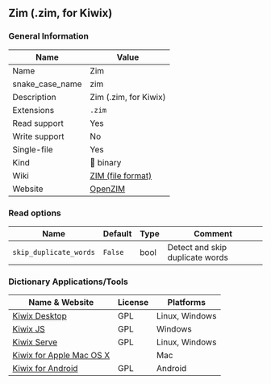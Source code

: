 
## Zim (.zim, for Kiwix) ##

### General Information ###
Name | Value
---- | -------
Name | Zim
snake_case_name | zim
Description | Zim (.zim, for Kiwix)
Extensions | `.zim`
Read support | Yes
Write support | No
Single-file | Yes
Kind | 🔢 binary
Wiki | [ZIM (file format)](https://en.wikipedia.org/wiki/ZIM_(file_format))
Website | [OpenZIM](https://wiki.openzim.org/wiki/OpenZIM)


### Read options ###
Name | Default | Type | Comment
---- | ------- | ---- | -------
`skip_duplicate_words` | `False` | bool | Detect and skip duplicate words


### Dictionary Applications/Tools ###
Name & Website | License | Platforms
-------------- | ------- | ---------
[Kiwix Desktop](https://github.com/kiwix/kiwix-desktop) | GPL | Linux, Windows
[Kiwix JS](https://github.com/kiwix/kiwix-js) | GPL | Windows
[Kiwix Serve](https://github.com/kiwix/kiwix-tools) | GPL | Linux, Windows
[Kiwix for Apple Mac OS X](macos.kiwix.org) |  | Mac
[Kiwix for Android](https://github.com/kiwix/kiwix-android) | GPL | Android
